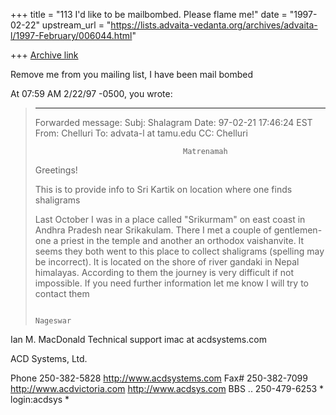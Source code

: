 +++
title = "113 I'd like to be mailbombed. Please flame me!"
date = "1997-02-22"
upstream_url = "https://lists.advaita-vedanta.org/archives/advaita-l/1997-February/006044.html"

+++
[Archive link](https://lists.advaita-vedanta.org/archives/advaita-l/1997-February/006044.html)

Remove me from you mailing list, I have been mail bombed

At 07:59 AM 2/22/97 -0500, you wrote:
>---------------------
>Forwarded message:
>Subj:    Shalagram
>Date:    97-02-21 17:46:24 EST
>From:    Chelluri
>To:      advata-l at tamu.edu
>CC:      Chelluri
>
>                                      Matrenamah
>
>Greetings!
>
>This is to provide info to Sri Kartik on location where one finds shaligrams
>
>Last October I was in a place called "Srikurmam" on east coast in Andhra
>Pradesh near Srikakulam.  There I met a couple of gentlemen- one a priest in
>the temple and another an orthodox vaishanvite.  It seems they both went to
>this place to collect shaligrams (spelling may be incorrect).  It is located
>on the shore of river gandaki in Nepal himalayas.  According to them the
>journey is very difficult if not impossible.  If you need further information
>let me know I will try to contact them
>
>                                                                     Nageswar
>
>
  Ian M. MacDonald
  Technical support
  imac at acdsystems.com

  ACD Systems, Ltd.

  Phone  250-382-5828    http://www.acdsystems.com
  Fax#   250-382-7099    http://www.acdvictoria.com
                         http://www.acdsys.com
                         BBS .. 250-479-6253  * login:acdsys *

